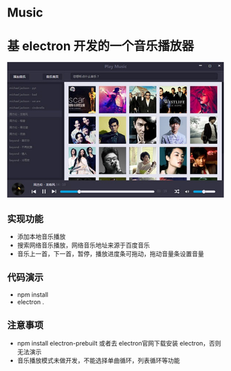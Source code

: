 # Music

# 基 electron 开发的一个音乐播放器

<img src="https://raw.githubusercontent.com/Alen-gao/Music/dev/pic/Music.jpg">

## 实现功能
- 添加本地音乐播放
- 搜索网络音乐播放，网络音乐地址来源于百度音乐
- 音乐上一首，下一首，暂停，播放进度条可拖动，拖动音量条设置音量

## 代码演示
- npm install 
- electron .


## 注意事项
- npm install electron-prebuilt 或者去 electron官网下载安装 electron，否则无法演示
- 音乐播放模式未做开发，不能选择单曲循环，列表循环等功能
